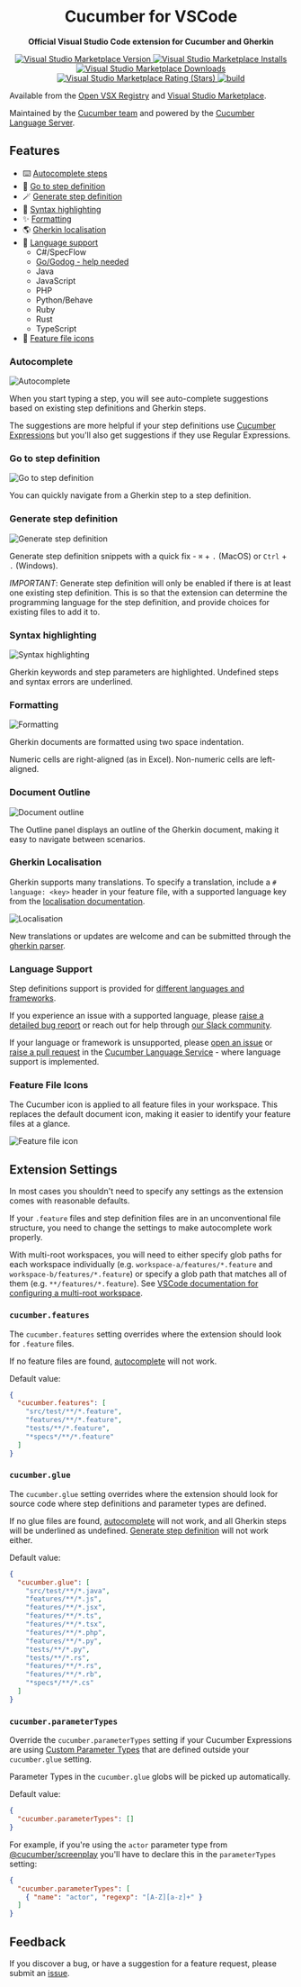 <h1 align="center">
  <img src="https://raw.githubusercontent.com/cucumber/cucumber-js/7df2c9b4f04099b81dc5c00cd73b404401cd6e46/docs/images/logo.svg" alt="">
  <br>
  Cucumber for VSCode
</h1>
<p align="center">
  <b>Official Visual Studio Code extension for Cucumber and Gherkin</b>
</p>

<p align="center">
  <a href="https://marketplace.visualstudio.com/items?itemName=CucumberOpen.cucumber-official">
    <img src="https://img.shields.io/visual-studio-marketplace/v/CucumberOpen.cucumber-official" alt="Visual Studio Marketplace Version">
  </a>
  <a href="https://marketplace.visualstudio.com/items?itemName=CucumberOpen.cucumber-official">
    <img src="https://img.shields.io/visual-studio-marketplace/i/CucumberOpen.cucumber-official" alt="Visual Studio Marketplace Installs">
  </a>
  <a href="https://marketplace.visualstudio.com/items?itemName=CucumberOpen.cucumber-official">
    <img src="https://img.shields.io/visual-studio-marketplace/d/CucumberOpen.cucumber-official" alt="Visual Studio Marketplace Downloads">
  </a>
  <a href="https://marketplace.visualstudio.com/items?itemName=CucumberOpen.cucumber-official">
    <img src="https://img.shields.io/visual-studio-marketplace/stars/CucumberOpen.cucumber-official" alt="Visual Studio Marketplace Rating (Stars)">
  </a>
  <a href="https://github.com/cucumber/vscode/actions/workflows/build.yaml">
    <img src="https://github.com/cucumber/vscode/actions/workflows/build.yaml/badge.svg" alt="build">
  </a>
</p>

Available from the [Open VSX Registry](https://open-vsx.org/extension/CucumberOpen/cucumber-official) and
[Visual Studio Marketplace](https://marketplace.visualstudio.com/items?itemName=CucumberOpen.cucumber-official).

Maintained by the [Cucumber team](https://github.com/cucumber/) and powered by the [Cucumber Language Server](https://github.com/cucumber/language-server#readme).

## Features

- ⌨️ [Autocomplete steps](#autocomplete)
- 📍 [Go to step definition](#go-to-step-definition)
- 🪄 [Generate step definition](#generate-step-definition)
- 💄 [Syntax highlighting](#syntax-highlighting)
- ✨ [Formatting](#formatting)
- 🌎 [Gherkin localisation](#gherkin-localisation)
- 📖 [Language support](#language-support)
  - C#/SpecFlow
  - [Go/Godog - help needed](https://github.com/cucumber/language-service/issues/72)
  - Java
  - JavaScript
  - PHP
  - Python/Behave
  - Ruby
  - Rust
  - TypeScript
- 🥒 [Feature file icons](#feature-file-icons)

### Autocomplete

![Autocomplete](https://raw.githubusercontent.com/cucumber/vscode/main/images/autocomplete.gif)

When you start typing a step, you will see auto-complete suggestions
based on existing step definitions and Gherkin steps.

The suggestions are more helpful if your step definitions use
[Cucumber Expressions](https://github.com/cucumber/cucumber-expressions#readme)
but you'll also get suggestions if they use Regular Expressions.

### Go to step definition

![Go to step definition](https://raw.githubusercontent.com/cucumber/vscode/main/images/goto-step-definition.gif)

You can quickly navigate from a Gherkin step to a step definition.

### Generate step definition

![Generate step definition](https://raw.githubusercontent.com/cucumber/vscode/main/images/generate-step-definition.gif)

Generate step definition snippets with a quick fix - `⌘` + `.` (MacOS) or
`Ctrl` + `.` (Windows).

_IMPORTANT_: Generate step definition will only be enabled
if there is at least one existing step definition. This is
so that the extension can determine the programming language
for the step definition, and provide choices for existing files
to add it to.

### Syntax highlighting

![Syntax highlighting](https://raw.githubusercontent.com/cucumber/vscode/main/images/syntax-highlighting.gif)

Gherkin keywords and step parameters are highlighted.
Undefined steps and syntax errors are underlined.

### Formatting

![Formatting](https://raw.githubusercontent.com/cucumber/vscode/main/images/formatting.gif)

Gherkin documents are formatted using two space indentation.

Numeric cells are right-aligned (as in Excel). Non-numeric cells are left-aligned.

### Document Outline

![Document outline](https://raw.githubusercontent.com/cucumber/vscode/main/images/document-outline.gif)

The Outline panel displays an outline of the Gherkin document,
making it easy to navigate between scenarios.

### Gherkin Localisation

Gherkin supports many translations. To specify a translation, include a `# language: <key>` header in your feature file, with a supported language key from the [localisation documentation](https://cucumber.io/docs/gherkin/languages/).

![Localisation](https://raw.githubusercontent.com/cucumber/vscode/main/images/localisation.png)

New translations or updates are welcome and can be submitted through the [gherkin parser](https://github.com/cucumber/gherkin).

### Language Support

Step definitions support is provided for [different languages and frameworks](#features).

If you experience an issue with a supported language, please [raise a detailed bug report](https://github.com/cucumber/vscode/issues) or reach out for help through [our Slack community](https://cucumber.io/community#slack).

If your language or framework is unsupported, please [open an issue](https://github.com/cucumber/language-service/issues) or [raise a pull request](https://github.com/cucumber/language-service/pulls) in the [Cucumber Language Service](https://github.com/cucumber/language-service) - where language support is implemented.

### Feature File Icons

The Cucumber icon is applied to all feature files in your workspace. This replaces the default document icon, making it easier to identify your feature files at a glance.

![Feature file icon](https://raw.githubusercontent.com/cucumber/vscode/main/images/feature-file-icons.png)

## Extension Settings

In most cases you shouldn't need to specify any settings
as the extension comes with reasonable defaults.

If your `.feature` files and step definition files are
in an unconventional file structure, you need to change the
settings to make autocomplete work properly.

With multi-root workspaces, you will need to either specify glob paths for each workspace individually (e.g. `workspace-a/features/*.feature` and `workspace-b/features/*.feature`) or specify a glob path that matches all of them (e.g. `**/features/*.feature`). See [VSCode documentation for configuring a multi-root workspace](https://code.visualstudio.com/docs/editor/multi-root-workspaces#_workspace-file-schema).

### `cucumber.features`

[//]: # (<cucumber.features>)
The `cucumber.features` setting overrides where the extension
should look for `.feature` files.

If no feature files are found, [autocomplete](#autocomplete)
will not work.

Default value:

```json
{
  "cucumber.features": [
    "src/test/**/*.feature",
    "features/**/*.feature",
    "tests/**/*.feature",
    "*specs*/**/*.feature"
  ]
}
```

[//]: # (</cucumber.features>)

### `cucumber.glue`

[//]: # (<cucumber.glue>)
The `cucumber.glue` setting overrides where the extension
should look for source code where step definitions and
parameter types are defined.

If no glue files are found, [autocomplete](#autocomplete)
will not work, and all Gherkin steps will be underlined as
undefined. [Generate step definition](#generate-step-definition)
will not work either.

Default value:

```json
{
  "cucumber.glue": [
    "src/test/**/*.java",
    "features/**/*.js",
    "features/**/*.jsx",
    "features/**/*.ts",
    "features/**/*.tsx",
    "features/**/*.php",
    "features/**/*.py",
    "tests/**/*.py",
    "tests/**/*.rs",
    "features/**/*.rs",
    "features/**/*.rb",
    "*specs*/**/*.cs"
  ]
}
```

[//]: # (</cucumber.glue>)

### `cucumber.parameterTypes`

[//]: # (<cucumber.parameterTypes>)
Override the `cucumber.parameterTypes` setting if your Cucumber Expressions
are using [Custom Parameter Types](https://github.com/cucumber/cucumber-expressions#custom-parameter-types) that are defined outside your `cucumber.glue` setting.

Parameter Types in the `cucumber.glue` globs will be picked up automatically.

Default value:

```json
{
  "cucumber.parameterTypes": []
}
```

For example, if you're using the `actor` parameter type from [@cucumber/screenplay](https://github.com/cucumber/screenplay.js#actors) you'll have to declare this in the `parameterTypes` setting:

````json
{
  "cucumber.parameterTypes": [
    { "name": "actor", "regexp": "[A-Z][a-z]+" }
  ]
}
````

[//]: # (</cucumber.parameterTypes>)

## Feedback

If you discover a bug, or have a suggestion for a feature request, please
submit an [issue](https://github.com/cucumber/vscode/issues).
